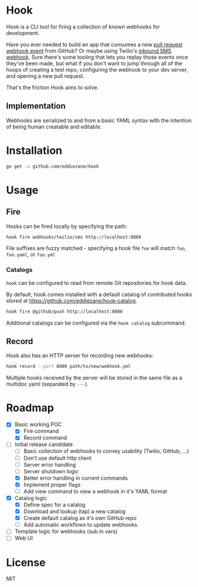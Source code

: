 # Hook

Hook is a CLI tool for firing a collection of known webhooks for development.

Have you ever needed to build an app that consumes a new [pull request webhook event](https://developer.github.com/v3/activity/events/types/#pullrequestevent) from GitHub? Or maybe using Twilio's [inbound SMS webhook](https://www.twilio.com/docs/usage/webhooks/sms-webhooks). Sure there's some tooling that lets you replay those events once they've been made, but what if you don't want to jump through all of the hoops of creating a test repo, configuring the webhook to your dev server, and opening a new pull request.

That's the friction Hook aims to solve.

## Implementation

Webhooks are serialized to and from a basic YAML syntax with the intention of being human creatable and editable.

# Installation

```bash
go get -u github.com/eddiezane/hook
```

# Usage

## Fire

Hooks can be fired locally by specifying the path:

```bash
hook fire webhooks/twilio/sms http://localhost:8080
```

File suffixes are fuzzy matched - specifying a hook file `foo` will match `foo`, `foo.yaml`, or `foo.yml`

### Catalogs

`hook` can be configured to read from remote Git repositories for hook data.

By default, hook comes installed with a default catalog of contributed hooks stored at https://github.com/eddiezane/hook-catalog.

```bash
hook fire @github/push http://localhost:8080
```

Additional catalogs can be configured via the `hook catalog` subcommand.

## Record

Hook also has an HTTP server for recording new webhooks:

```bash
hook record --port 8080 path/to/new/webhook.yml
```

Multiple hooks received by the server will be stored in the same file as a multidoc yaml (separated by `---`).

# Roadmap

- [x] Basic working POC
  - [x] Fire command
  - [x] Record command
- [ ] Initial release candidate
  - [ ] Basic collection of webhooks to convey usability (Twilio, GitHub, ...)
  - [ ] Don't use default http client
  - [ ] Server error handling
  - [ ] Server shutdown logic
  - [x] Better error handling in current commands
  - [x] Implement proper flags
  - [ ] Add view command to view a webhook in it's YAML format
- [x] Catalog logic
  - [x] Define spec for a catalog
  - [x] Download and lookup (tap) a new catalog
  - [x] Create default catalog as it's own GitHub repo
  - [ ] Add automatic workflows to update webhooks.
- [ ] Template logic for webhooks (sub in vars)
- [ ] Web UI

# License

MIT
